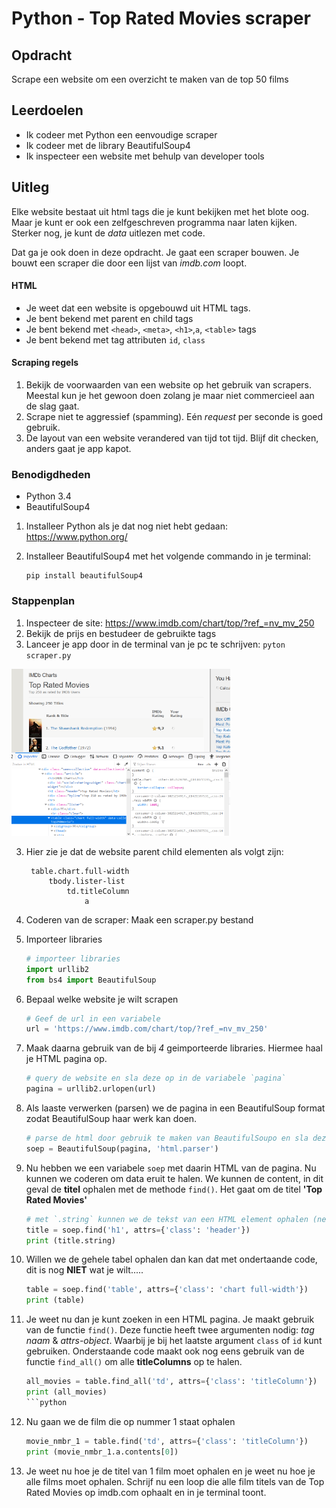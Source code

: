 
# Python - Top Rated Movies scraper

## Opdracht

Scrape een website om een overzicht te maken van de top 50 films

## Leerdoelen

- Ik codeer met Python een eenvoudige scraper
- Ik codeer met de library BeautifulSoup4
- Ik inspecteer een website met behulp van developer tools

## Uitleg

Elke website bestaat uit html tags die je kunt bekijken met het blote oog. Maar je kunt er ook een zelfgeschreven programma naar laten kijken. 
Sterker nog, je kunt de _data_ uitlezen met code. 

Dat ga je ook doen in deze opdracht. Je gaat een scraper bouwen. Je bouwt een scraper die door een lijst van _imdb.com_ loopt. 


#### HTML

- Je weet dat een website is opgebouwd uit HTML tags.
- Je bent bekend met parent en child tags
- Je bent bekend met `<head>`, `<meta>`, `<h1>`,`a`, `<table>`  tags
- Je bent bekend met tag attributen `id`, `class`

#### Scraping regels

1. Bekijk de voorwaarden van een website op het gebruik van scrapers. Meestal kun je het gewoon doen zolang je maar niet commercieel aan de slag gaat.
2. Scrape niet te aggressief (spamming). Eén _request_ per seconde is goed gebruik.
3. De layout van een website verandered van tijd tot tijd. Blijf dit checken, anders gaat je app kapot.

### Benodigdheden

- Python 3.4
- BeautifulSoup4

1. Installeer Python als je dat nog niet hebt gedaan: https://www.python.org/
2. Installeer BeautifulSoup4 met het volgende commando in je terminal: 

   ```
   pip install beautifulSoup4
   ```
### Stappenplan

1. Inspecteer de site: https://www.imdb.com/chart/top/?ref_=nv_mv_250
2. Bekijk de prijs en bestudeer de gebruikte tags
3. Lanceer je app door in de terminal van je pc te schrijven: `pyton scraper.py`

<img src="scraping2.png" width="350">

3. Hier zie je dat de website parent child elementen als volgt zijn:

   ```
    table.chart.full-width
        tbody.lister-list
            td.titleColumn
                a
    ```
4. Coderen van de scraper: Maak een scraper.py bestand

5. Importeer libraries

    ```python
    # importeer libraries
    import urllib2
    from bs4 import BeautifulSoup
    ```

6. Bepaal welke website je wilt scrapen

    ```python
    # Geef de url in een variabele
    url = 'https://www.imdb.com/chart/top/?ref_=nv_mv_250'
    ```

7. Maak daarna gebruik van de bij _4_ geimporteerde libraries. Hiermee haal je HTML pagina op.

    ```python
    # query de website en sla deze op in de variabele `pagina`
    pagina = urllib2.urlopen(url)
    ```

8. Als laaste verwerken (parsen) we de pagina in een BeautifulSoup format zodat BeautifulSoup haar werk kan doen.

    ```python
    # parse de html door gebruik te maken van BeautifulSoupo en sla deze op in `soep`
    soep = BeautifulSoup(pagina, 'html.parser')
    ```

9. Nu hebben we een variabele `soep` met daarin HTML van de pagina. Nu kunnen we coderen om data eruit te halen. We kunnen de content, in dit geval de __titel__ ophalen met de methode `find()`. Het gaat om de titel __'Top Rated Movies'__

    ```python
    # met `.string` kunnen we de tekst van een HTML element ophalen (net als innerHTML)
    title = soep.find('h1', attrs={'class': 'header'})
    print (title.string)
    ```

10. Willen we de gehele tabel ophalen dan kan dat met ondertaande code, dit is nog __NIET__ wat je wilt.....

    ```python
    table = soep.find('table', attrs={'class': 'chart full-width'})
    print (table)
    ```

11. Je weet nu dan je kunt zoeken in een HTML pagina. Je maakt gebruik van de functie `find()`. Deze functie heeft twee argumenten nodig: _tag naam_ & _attrs-object_. Waarbij je bij het laatste argument `class` of `id` kunt gebruiken. Onderstaande code maakt ook nog eens gebruik van de functie `find_all()` om alle __titleColumns__ op te halen.
    ```python
    all_movies = table.find_all('td', attrs={'class': 'titleColumn'})
    print (all_movies)
    ```python

12. Nu gaan we de film die op nummer 1 staat ophalen  

    ```python
    movie_nmbr_1 = table.find('td', attrs={'class': 'titleColumn'})
    print (movie_nmbr_1.a.contents[0])
    ```

13. Je weet nu hoe je de titel van 1 film moet ophalen en je weet nu hoe je alle films moet ophalen. Schrijf nu een loop die alle film titels van de Top Rated Movies op imdb.com ophaalt en in je terminal toont.
